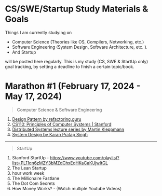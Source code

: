 # CS/SWE/Startup Study Materials & Goals
Things I am currently studying on 
* Computer Science (Theories like OS, Compilers, Networking, etc.)
* Software Engineering (System Design, Software Architecture, etc. ).
* And Startup

 will be posted here regularly. This is my study (CS, SWE & StartUp only) goal tracking, by setting a deadline to finish a certain topic/book.


# Marathon #1 (February 17, 2024 - May 17, 2024)

> Computer Science & Software Engineering
1. [Design Pattern by refactoring.guru](https://refactoring.guru/design-patterns)
2. [CS110: Principles of Computer Systems | Stanford](https://web.stanford.edu/class/cs110/)
3. [Distributed Systems lecture series by Martin Kleppmann](https://www.youtube.com/playlist?list=PLeKd45zvjcDFUEv_ohr_HdUFe97RItdiB)
4. [System Design by Karan Pratap Singh](https://github.com/karanpratapsingh/system-design)

---
> StartUp
1. Stanford StartUp - https://www.youtube.com/playlist?list=PL11qn6zM2Y3bMZdChxEqHKaCaKUjwItGL
2. The Lean Startup
3. hour work week
4. The Millionaire Fastlane
5. The Dot Com Secrets
6. How Money Works? - (Watch multiple Youtube Videos)

